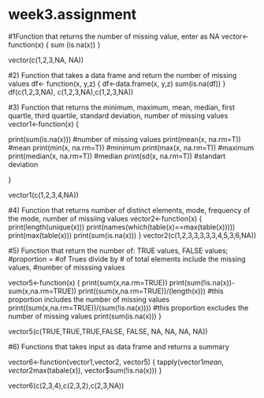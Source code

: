 week3.assignment
================
#1Function that returns the number of missing value, enter as NA
vector<-function(x)
{
  sum (is.na(x))
}

vector(c(1,2,3,NA, NA))

#2) Function that takes a data frame and return the number of missing values
df<- function(x, y,z)
{
 df<-data.frame(x, y,z)
 sum(is.na(df))
}
df(c(1,2,3,NA), c(1,2,3,NA),c(1,2,3,NA))

#3) Function that returns the minimum, maximum, mean, median, first quartle, third quartile, standard deviation, number of missing values
vector1<-function(x)
{
 
  print(sum(is.na(x)))               #number of missing values
  print(mean(x, na.rm=T))            #mean
  print(min(x, na.rm=T))              #minimum
  print(max(x, na.rm=T))              #maximum
  print(median(x, na.rm=T))         #median
  print(sd(x, na.rm=T))              #standart deviation
  
                     
}

vector1(c(1,2,3,4,NA))
  

#4) Function that returns number of distinct elements, mode, frequency of the mode, number of missiing values
vector2<-function(x)
{
  print(length(unique(x)))
  print(names(which(table(x)==max(table(x)))))
  print(max(table(x)))
  print(sum(is.na(x)))
}
vector2(c(1,2,3,3,3,3,3,4,5,3,6,NA))

#5) Function that return the number of: TRUE values, FALSE values; 
#proportion = #of Trues divide by # of total elements include the missing values,
#number of misssing values

vector5<-function(x)
{
  print(sum(x,na.rm=TRUE))
  print(sum(!is.na(x))- sum(x,na.rm=TRUE))
  print((sum(x,na.rm=TRUE))/(length(x)))        #this proportion includes the number of missing values
  print((sum(x,na.rm=TRUE))/(sum(!is.na(x))))    #this proportion excludes the number of missing values
  print(sum(is.na(x)))
}

vector5(c(TRUE,TRUE,TRUE,FALSE, FALSE, NA, NA, NA, NA))



#6) Functions that takes input as data frame and returns a summary

vector6<-function(vector1,vector2, vector5)
{ 
    tapply(vector1$mean, vector2$max(tabale(x)), vector$sum(!is.na(x)))
}

vector6(c(2,3,4),c(2,3,2),c(2,3,NA))

